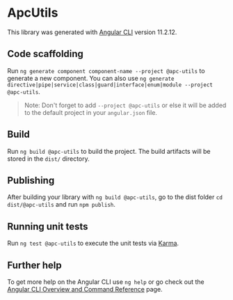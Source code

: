 # ApcUtils

This library was generated with [Angular CLI](https://github.com/angular/angular-cli) version 11.2.12.

## Code scaffolding

Run `ng generate component component-name --project @apc-utils` to generate a new component. You can also use `ng generate directive|pipe|service|class|guard|interface|enum|module --project @apc-utils`.
> Note: Don't forget to add `--project @apc-utils` or else it will be added to the default project in your `angular.json` file. 

## Build

Run `ng build @apc-utils` to build the project. The build artifacts will be stored in the `dist/` directory.

## Publishing

After building your library with `ng build @apc-utils`, go to the dist folder `cd dist/@apc-utils` and run `npm publish`.

## Running unit tests

Run `ng test @apc-utils` to execute the unit tests via [Karma](https://karma-runner.github.io).

## Further help

To get more help on the Angular CLI use `ng help` or go check out the [Angular CLI Overview and Command Reference](https://angular.io/cli) page.
